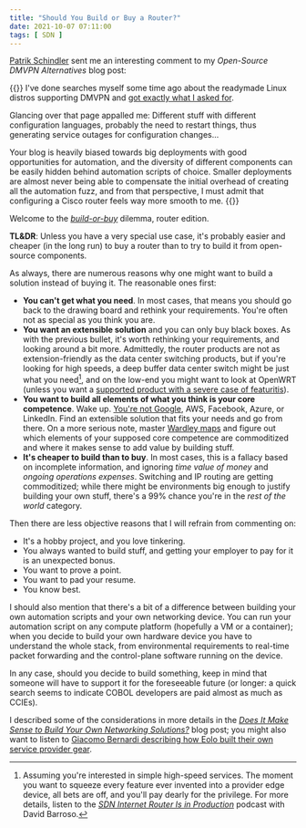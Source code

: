 ```yaml
---
title: "Should You Build or Buy a Router?"
date: 2021-10-07 07:11:00
tags: [ SDN ]
---
```

[Patrik Schindler](https://www.pocnet.net/) sent me an interesting comment to my *Open-Source DMVPN Alternatives* blog post:

{{<long-quote>}}
I've done searches myself some time ago about the readymade Linux distros supporting DMVPN and [got exactly what I asked for](https://wiki.alpinelinux.org/wiki/Dynamic_Multipoint_VPN_(DMVPN)_Phase_3_with_Quagga_NHRPd).

Glancing over that page appalled me: Different stuff with different configuration languages, probably the need to restart things, thus generating service outages for configuration changes...  

Your blog is heavily biased towards big deployments with good opportunities for automation, and the diversity of different components can be easily hidden behind automation scripts of choice. Smaller deployments are almost never being able to compensate the initial overhead of creating all the automation fuzz, and from that perspective, I must admit that configuring a Cisco router feels way more smooth to me. 
{{</long-quote>}}

Welcome to the *[build-or-buy](/2020/12/video-build-or-buy.html)* dilemma, router edition. 
<!--more-->
**TL&DR**: Unless you have a very special use case, it's probably easier and cheaper (in the long run) to buy a router than to try to build it from open-source components.

As always, there are numerous reasons why one might want to build a solution instead of buying it. The reasonable ones first:

* **You can't get what you need**. In most cases, that means you should go back to the drawing board and rethink your requirements. You're often not as special as you think you are.
* **You want an extensible solution** and you can only buy black boxes. As with the previous bullet, it's worth rethinking your requirements, and looking around a bit more. Admittedly, the router products are not as extension-friendly as the data center switching products, but if you're looking for high speeds, a deep buffer data center switch might be just what you need[^1], and on the low-end you might want to look at OpenWRT (unless you want a [supported product with a severe case of featuritis](/2018/12/can-i-replace-commercial-load-balancer.html)).
* **You want to build all elements of what you think is your core competence**. Wake up. [You're not Google](/2016/03/you-want-your-network-to-be-like.html), AWS, Facebook, Azure, or LinkedIn. Find an extensible solution that fits your needs and go from there. On a more serious note, master [Wardley maps](https://en.wikipedia.org/wiki/Wardley_map) and figure out which elements of your supposed core competence are commoditized and where it makes sense to add value by building stuff.
* **It's cheaper to build than to buy**. In most cases, this is a fallacy based on incomplete information, and ignoring *time value of money* and *ongoing operations expenses*. Switching and IP routing are getting commoditized; while there might be environments big enough to justify building your own stuff, there's a 99% chance you're in the *rest of the world* category.

[^1]: Assuming you're interested in simple high-speed services. The moment you want to squeeze every feature ever invented into a provider edge device, all bets are off, and you'll pay dearly for the privilege. For more details, listen to the _[SDN Internet Router Is in Production](/2015/10/sdn-internet-router-is-in-production-on.html)_ podcast with David Barroso.

Then there are less objective reasons that I will refrain from commenting on:

* It's a hobby project, and you love tinkering.
* You always wanted to build stuff, and getting your employer to pay for it is an unexpected bonus.
* You want to prove a point.
* You want to pad your resume.
* You know best.

I should also mention that there's a bit of a difference between building your own automation scripts and your own networking device. You can run your automation script on any compute platform (hopefully a VM or a container); when you decide to build your own hardware device you have to understand the whole stack, from environmental requirements to real-time packet forwarding and the control-plane software running on the device. 

In any case, should you decide to build something, keep in mind that someone will have to support it for the foreseeable future (or longer: a quick search seems to indicate COBOL developers are paid almost as much as CCIEs).

I described some of the considerations in more details in the _[Does It Make Sense to Build Your Own Networking Solutions?](/2016/06/does-it-make-sense-to-build-your-own.html)_ blog post; you might also want to listen to [Giacomo Bernardi describing how Eolo built their own service provider gear](/2016/06/build-your-own-service-provider-gear-on.html).
